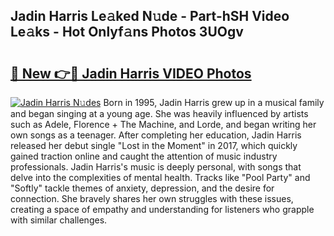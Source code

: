 ## Jadin Harris Le𝚊ked N𝚞de - Part-hSH Video Le𝚊ks - Hot Onlyf𝚊ns Photos 3UOgv

# <h2><a href="http://ab529.deff.icu/?id=Jadin+Harris">🔗 New 👉🔴 Jadin Harris VIDEO Photos</a></h2>

[![Jadin Harris N𝚞des](https://i.imgur.com/rIISA9y.gif)](http://ab529.deff.icu/?id=Jadin+Harris)
Born in 1995, Jadin Harris grew up in a musical family and began singing at a young age. She was heavily influenced by artists such as Adele, Florence + The Machine, and Lorde, and began writing her own songs as a teenager. After completing her education, Jadin Harris released her debut single "Lost in the Moment" in 2017, which quickly gained traction online and caught the attention of music industry professionals. Jadin Harris's music is deeply personal, with songs that delve into the complexities of mental health. Tracks like "Pool Party" and "Softly" tackle themes of anxiety, depression, and the desire for connection. She bravely shares her own struggles with these issues, creating a space of empathy and understanding for listeners who grapple with similar challenges.
